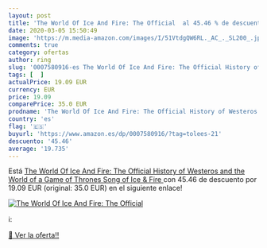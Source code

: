 ```yaml
---
layout: post
title: 'The World Of Ice And Fire: The Official  al 45.46 % de descuento'
date: 2020-03-05 15:50:49
image: 'https://m.media-amazon.com/images/I/51VtdgQW6RL._AC_._SL200_.jpg'
comments: true
category: ofertas
author: ring
slug: '0007580916-es The World Of Ice And Fire: The Official History of...'
tags: [  ]
actualPrice: 19.09 EUR
currency: EUR
price: 19.09
comparePrice: 35.0 EUR
prodname: 'The World Of Ice And Fire: The Official History of Westeros and the World of a Game of Thrones  Song of Ice & Fire '
country: 'es'
flag: '🇪🇸'
buyurl: 'https://www.amazon.es/dp/0007580916/?tag=tolees-21'
descuento: '45.46'
average: '19.735'
---
```


Está [The World Of Ice And Fire: The Official History of Westeros and the World of a Game of Thrones  Song of Ice & Fire ](https://www.amazon.es/dp/0007580916/?tag=tolees-21) con 45.46 de descuento por 19.09 EUR (original: 35.0 EUR) en el siguiente enlace!

[![The World Of Ice And Fire: The Official ](https://m.media-amazon.com/images/I/51VtdgQW6RL._AC_._SL200_.jpg)](https://www.amazon.es/dp/0007580916/?tag=tolees-21)

ℹ️:


[🛒 Ver la oferta!!](https://www.amazon.es/dp/0007580916/?tag=tolees-21)
